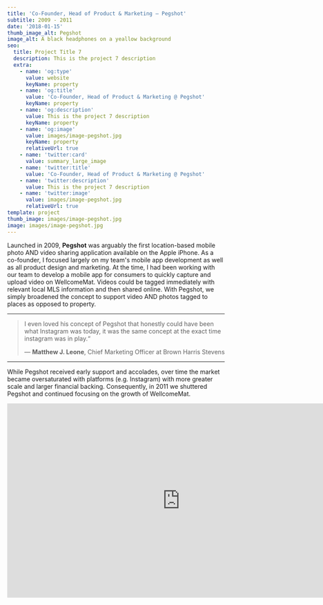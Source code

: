 ```yaml
---
title: 'Co-Founder, Head of Product & Marketing — Pegshot'
subtitle: 2009 - 2011
date: '2018-01-15'
thumb_image_alt: Pegshot
image_alt: A black headphones on a yeallow background
seo:
  title: Project Title 7
  description: This is the project 7 description
  extra:
    - name: 'og:type'
      value: website
      keyName: property
    - name: 'og:title'
      value: 'Co-Founder, Head of Product & Marketing @ Pegshot'
      keyName: property
    - name: 'og:description'
      value: This is the project 7 description
      keyName: property
    - name: 'og:image'
      value: images/image-pegshot.jpg
      keyName: property
      relativeUrl: true
    - name: 'twitter:card'
      value: summary_large_image
    - name: 'twitter:title'
      value: 'Co-Founder, Head of Product & Marketing @ Pegshot'
    - name: 'twitter:description'
      value: This is the project 7 description
    - name: 'twitter:image'
      value: images/image-pegshot.jpg
      relativeUrl: true
template: project
thumb_image: images/image-pegshot.jpg
image: images/image-pegshot.jpg
---
```

Launched in 2009, **Pegshot** was arguably the first location-based mobile photo AND video sharing application available on the Apple iPhone. As a co-founder, I focused largely on my team's mobile app development as well as all product design and marketing. At the time, I had been working with our team to develop a mobile app for consumers to quickly capture and upload video on WellcomeMat. Videos could be tagged immediately with relevant local MLS information and then shared online. With Pegshot, we simply broadened the concept to support video AND photos tagged to places as opposed to property.

<HR>

> I even loved his concept of Pegshot that honestly could have been what Instagram was today, it was the same concept at the exact time instagram was in play.“
>
> — **Matthew J. Leone**, Chief Marketing Officer at Brown Harris Stevens

<HR>

While Pegshot received early support and accolades, over time the market became oversaturated with platforms (e.g. Instagram) with more greater scale and larger financial backing. Consequently, in 2011 we shuttered Pegshot and continued focusing on the growth of WellcomeMat.

<iframe id="player" width="800" height="450" src="https://www.wellcomemat.com/embed/1au07ed558dmjf/" scrolling="no" frameborder="0"  referrerpolicy="unsafe-url" allowfullscreen="true" webkitallowfullscreen mozallowfullscreen sandbox="allow-same-origin allow-scripts allow-popups allow-forms allow-pointer-lock allow-top-navigation"></iframe>
